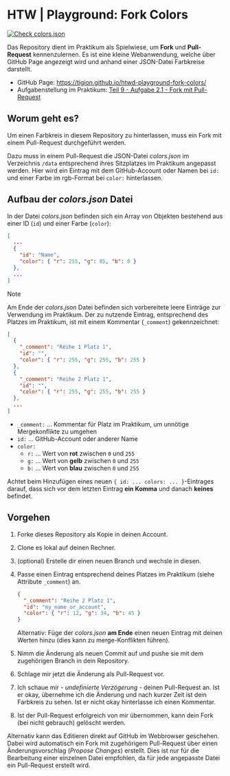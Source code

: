 # HTW | Playground: Fork Colors

[![Check colors.json](https://github.com/tigion/htwd-playground-fork-colors/actions/workflows/check-colors-json.yaml/badge.svg)](https://github.com/tigion/htwd-playground-fork-colors/actions/workflows/check-colors-json.yaml)

Das Repository dient im Praktikum als Spielwiese, um **Fork** und **Pull-Request**
kennenzulernen. Es ist eine kleine Webanwendung, welche über GitHub Page angezeigt
wird und anhand einer JSON-Datei Farbkreise darstellt.

- GitHub Page: <https://tigion.github.io/htwd-playground-fork-colors/>
- Aufgabenstellung im Praktikum: [Teil 9 - Aufgabe 2.1 - Fork mit Pull-Request](https://www.informatik.htw-dresden.de/~zirkelba/praktika/se/arbeiten-mit-git-und-asciidoc/praktikumsaufgaben-teil-09.html#_aufgabe_2_1_fork_mit_pull_request)

## Worum geht es?

Um einen Farbkreis in diesem Repository zu hinterlassen, muss ein Fork mit einem
Pull-Request durchgeführt werden.

Dazu muss in einem Pull-Request die JSON-Datei _colors.json_ im Verzeichnis
`/data` entsprechend ihres Sitzplatzes im Praktikum angepasst werden. Hier wird
ein Eintrag mit dem GitHub-Account oder Namen bei `id:` und einer Farbe im
rgb-Format bei `color:` hinterlassen.

## Aufbau der _colors.json_ Datei

In der Datei _colors.json_ befinden sich ein Array von Objekten bestehend aus
einer ID (`id`) und einer Farbe (`color`):

```json
[
  ...
  {
    "id": "Name",
    "color": { "r": 255, "g": 85, "b": 0 }
  },
  ...
]
```

> [!NOTE]
> Am Ende der _colors.json_ Datei befinden sich vorbereitete leere Einträge zur
> Verwendung im Praktikum. Der zu nutzende Eintrag, entsprechend des Platzes im
> Praktikum, ist mit einem Kommentar (`_comment`) gekennzeichnet:
>
> ```json
> [
>   {
>     "_comment": "Reihe 1 Platz 1",
>     "id": "",
>     "color": { "r": 255, "g": 255, "b": 255 }
>   },
>   {
>     "_comment": "Reihe 2 Platz 1",
>     "id": "",
>     "color": { "r": 255, "g": 255, "b": 255 }
>   },
>   ...
> ]
> ```

- `_comment:` ... Kommentar für Platz im Praktikum,
  um unnötige Mergekonflikte zu umgehen
- `id:` ... GitHub-Account oder anderer Name
- `color:`
  - `r:` ... Wert von **rot** zwischen `0` und `255`
  - `g:` ... Wert von **gelb** zwischen `0` und `255`
  - `b:` ... Wert von **blau** zwischen `0` und `255`

Achtet beim Hinzufügen eines neuen `{ id: ... colors: ... }`-Eintrages darauf,
dass sich vor dem letzten Eintrag **ein Komma** und danach **keines** befindet.

## Vorgehen

1. Forke dieses Repository als Kopie in deinen Account.
2. Clone es lokal auf deinen Rechner.
3. (optional) Erstelle dir einen neuen Branch und wechsle in diesen.
4. Passe einen Eintrag entsprechend deines Platzes im Praktikum (siehe Attribute
   `_comment`) an.

   ```json
   {
     "_comment": "Reihe 2 Platz 1",
     "id": "my_name_or_account",
     "color": { "r": 12, "g": 34, "b": 45 }
   }
   ```

   Alternativ: Füge der _colors.json_ **am Ende** einen neuen Eintrag mit
   deinen Werten hinzu (dies kann zu merge-Konflikten führen).

5. Nimm die Änderung als neuen Commit auf und pushe sie mit dem zugehörigen
   Branch in dein Repository.
6. Schlage mir jetzt die Änderung als Pull-Request vor.
7. Ich schaue mir - _undefinierte Verzögerung_ - deinen Pull-Request an.
   Ist er okay, übernehme ich die Änderung und nach kurzer Zeit ist dein
   Farbkreis zu sehen. Ist er nicht okay hinterlasse ich einen Kommentar.
8. Ist der Pull-Request erfolgreich von mir übernommen, kann dein Fork
   (bei nicht gebrauch) gelöscht werden.

Alternativ kann das Editieren direkt auf GitHub im Webbrowser geschehen.
Dabei wird automatisch ein Fork mit zugehörigem Pull-Request über einen
Änderungsvorschlag (_Propose Changes_) erstellt.
Dies ist nur für die Bearbeitung einer einzelnen Datei empfohlen, da für
jede angepasste Datei ein Pull-Request erstellt wird.

